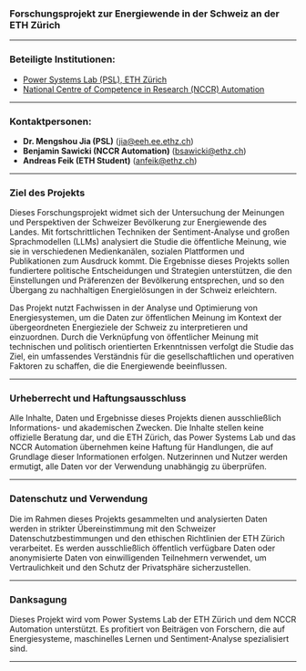 ### Forschungsprojekt zur Energiewende in der Schweiz an der ETH Zürich 
---

### Beteiligte Institutionen:
- [Power Systems Lab (PSL), ETH Zürich](https://psl.ee.ethz.ch/)
- [National Centre of Competence in Research (NCCR) Automation](https://nccr-automation.ch/de)
---

### Kontaktpersonen:

- **Dr. Mengshou Jia (PSL)** (jia@eeh.ee.ethz.ch)  
- **Benjamin Sawicki (NCCR Automation)** (bsawicki@ethz.ch)  
- **Andreas Feik (ETH Student)** (anfeik@ethz.ch)  
---

### Ziel des Projekts

Dieses Forschungsprojekt widmet sich der Untersuchung der Meinungen und Perspektiven der Schweizer Bevölkerung zur Energiewende des Landes. Mit fortschrittlichen Techniken der Sentiment-Analyse und großen Sprachmodellen (LLMs) analysiert die Studie die öffentliche Meinung, wie sie in verschiedenen Medienkanälen, sozialen Plattformen und Publikationen zum Ausdruck kommt. Die Ergebnisse dieses Projekts sollen fundiertere politische Entscheidungen und Strategien unterstützen, die den Einstellungen und Präferenzen der Bevölkerung entsprechen, und so den Übergang zu nachhaltigen Energielösungen in der Schweiz erleichtern.

Das Projekt nutzt Fachwissen in der Analyse und Optimierung von Energiesystemen, um die Daten zur öffentlichen Meinung im Kontext der übergeordneten Energieziele der Schweiz zu interpretieren und einzuordnen. Durch die Verknüpfung von öffentlicher Meinung mit technischen und politisch orientierten Erkenntnissen verfolgt die Studie das Ziel, ein umfassendes Verständnis für die gesellschaftlichen und operativen Faktoren zu schaffen, die die Energiewende beeinflussen.

---

### Urheberrecht und Haftungsausschluss

Alle Inhalte, Daten und Ergebnisse dieses Projekts dienen ausschließlich Informations- und akademischen Zwecken. Die Inhalte stellen keine offizielle Beratung dar, und die ETH Zürich, das Power Systems Lab und das NCCR Automation übernehmen keine Haftung für Handlungen, die auf Grundlage dieser Informationen erfolgen. Nutzerinnen und Nutzer werden ermutigt, alle Daten vor der Verwendung unabhängig zu überprüfen.

---

### Datenschutz und Verwendung

Die im Rahmen dieses Projekts gesammelten und analysierten Daten werden in strikter Übereinstimmung mit den Schweizer Datenschutzbestimmungen und den ethischen Richtlinien der ETH Zürich verarbeitet. Es werden ausschließlich öffentlich verfügbare Daten oder anonymisierte Daten von einwilligenden Teilnehmern verwendet, um Vertraulichkeit und den Schutz der Privatsphäre sicherzustellen.

---

### Danksagung

Dieses Projekt wird vom Power Systems Lab der ETH Zürich und dem NCCR Automation unterstützt. Es profitiert von Beiträgen von Forschern, die auf Energiesysteme, maschinelles Lernen und Sentiment-Analyse spezialisiert sind.

---
